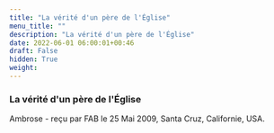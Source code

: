 ```yaml
---
title: "La vérité d'un père de l'Église"
menu_title: ""
description: "La vérité d'un père de l'Église"
date: 2022-06-01 06:00:01+00:46
draft: False
hidden: True
weight:
---
```

### La vérité d'un père de l'Église

Ambrose - reçu par FAB le 25 Mai 2009, Santa Cruz, Californie, USA.




